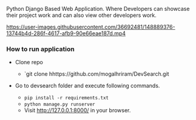 Python Django Based Web Application. Where Developers can showcase their project work and can also view other developers work. 




https://user-images.githubusercontent.com/36692481/148889376-13744b4d-286f-4617-afb9-90e66eae187d.mp4


### How to run application

 - Clone repo
	 - `git clone hhttps://github.com/mogalhriram/DevSearch.git
	
 - Go to devsearch folder and execute following commands.
	 - `pip install -r requirements.txt`
	 - `python manage.py runserver`
    - Visit http://127.0.0.1:8000/ in your browser. 
